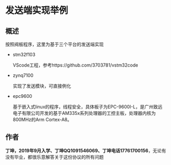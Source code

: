 # 发送端实现举例

## 概述

按照阀板程序，这里为基于三个平台的发送端实现

- stm32f103

  VScode工程，参考https://github.com/3703781/vstm32code

- zynq7100

  实现了发送模块，可直接例化
  
- epc9600

  基于嵌入式linux的程序，线程安全，具体板子为EPC-9600I-L，是广州致远电子有限公司开发的基于AM335x系列处理器的工控主板，处理器内核为800MHz的Arm Cortex-A8。

##  作者

**丁坤，2019年9月入学、丁坤QQ1091546069、丁坤电话17761700156**，无论有没有毕业，都很乐意解答关于这份协议的所有问题

